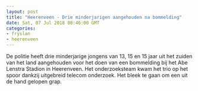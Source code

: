 ```yaml
---
layout: post
title: "Heerenveen - Drie minderjarigen aangehouden na bommelding"
date: Sat, 07 Jul 2018 08:46:00 GMT
categories: 
- fryslan 
- heerenveen 
---
```


De politie heeft drie minderjarige jongens van 13, 15 en 15 jaar uit het zuiden van het land aangehouden voor het doen van een bommelding bij het Abe Lenstra Stadion in Heerenveen. Het onderzoeksteam kwam het trio op het spoor dankzij uitgebreid telecom onderzoek. Het bleek te gaan om een uit de hand gelopen grap.
